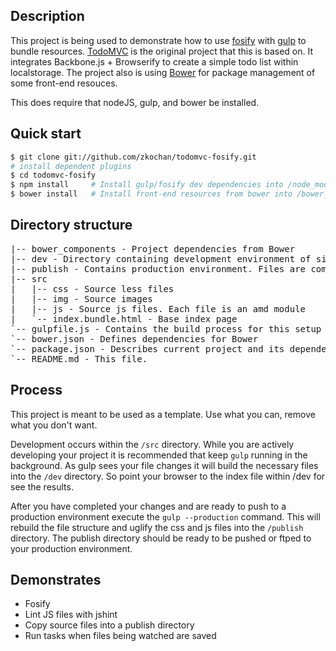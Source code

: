 ## Description

This project is being used to demonstrate how to use [fosify][] with [gulp][] to bundle resources. [TodoMVC][] is the original project that this is based on.  It integrates Backbone.js + Browserify to create a simple todo list within localstorage. The project also is using [Bower][] for package management of some front-end resouces.

This does require that nodeJS, gulp, and bower be installed.

## Quick start

```sh
$ git clone git://github.com/zkochan/todomvc-fosify.git
# install dependent plugins
$ cd todomvc-fosify
$ npm install     # Install gulp/fosify dev dependencies into /node_modules
$ bower install   # Install front-end resources from bower into /bower_components
```

## Directory structure
<pre>
|-- bower_components - Project dependencies from Bower
|-- dev - Directory containing development environment of site for testing.
|-- publish - Contains production environment. Files are compressed.
|-- src
|   |-- css - Source less files 
|   |-- img - Source images
|   |-- js - Source js files. Each file is an amd module
|   `-- index.bundle.html - Base index page
`-- gulpfile.js - Contains the build process for this setup
`-- bower.json - Defines dependencies for Bower
`-- package.json - Describes current project and its dependencies
`-- README.md - This file.
</pre>
## Process
This project is meant to be used as a template. Use what you can, remove what you don't want.

Development occurs within the `/src` directory. While you are actively developing your project it is recommended that keep `gulp` running in the background.  As gulp sees your file changes it will build the necessary files into the `/dev` directory.  So point your browser to the index file within /dev for see the results.

After you have completed your changes and are ready to push to a production environment execute the `gulp --production` command.  This will rebuild the file structure and uglify the css and js files into the `/publish` directory. The publish directory should be ready to be pushed or ftped to your production environment.

## Demonstrates

* Fosify
* Lint JS files with jshint
* Copy source files into a publish directory
* Run tasks when files being watched are saved


[todoMVC]: http://addyosmani.github.com/todomvc
[gulp]: https://github.com/gulpjs/gulp
[bower]: https://github.com/twitter/bower
[fosify]: https://github.com/zkochan/fosify
